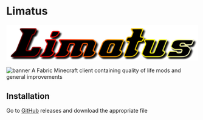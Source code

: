 # Limatus
<img src="img/text.png" alt="Banner" class="center">

![banner](img/banner.png)
A Fabric Minecraft client containing quality of life mods and general improvements

## Installation
Go to [GitHub](https://github.com/Henryws/Limatus/releases) releases and download the appropriate file
